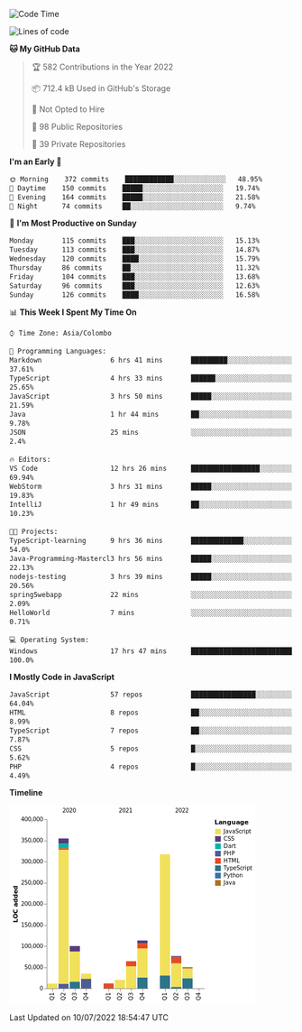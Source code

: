 
<!--START_SECTION:waka-->
![Code Time](http://img.shields.io/badge/Code%20Time-0%20secs-blue)

![Lines of code](https://img.shields.io/badge/From%20Hello%20World%20I%27ve%20Written-1%20Million%20lines%20of%20code-blue)

**🐱 My GitHub Data** 

> 🏆 582 Contributions in the Year 2022
 > 
> 📦 712.4 kB Used in GitHub's Storage 
 > 
> 🚫 Not Opted to Hire
 > 
> 📜 98 Public Repositories 
 > 
> 🔑 39 Private Repositories  
 > 
**I'm an Early 🐤** 

```text
🌞 Morning    372 commits    ████████████░░░░░░░░░░░░░   48.95% 
🌆 Daytime    150 commits    █████░░░░░░░░░░░░░░░░░░░░   19.74% 
🌃 Evening    164 commits    █████░░░░░░░░░░░░░░░░░░░░   21.58% 
🌙 Night      74 commits     ██░░░░░░░░░░░░░░░░░░░░░░░   9.74%

```
📅 **I'm Most Productive on Sunday** 

```text
Monday       115 commits    ███░░░░░░░░░░░░░░░░░░░░░░   15.13% 
Tuesday      113 commits    ███░░░░░░░░░░░░░░░░░░░░░░   14.87% 
Wednesday    120 commits    ████░░░░░░░░░░░░░░░░░░░░░   15.79% 
Thursday     86 commits     ██░░░░░░░░░░░░░░░░░░░░░░░   11.32% 
Friday       104 commits    ███░░░░░░░░░░░░░░░░░░░░░░   13.68% 
Saturday     96 commits     ███░░░░░░░░░░░░░░░░░░░░░░   12.63% 
Sunday       126 commits    ████░░░░░░░░░░░░░░░░░░░░░   16.58%

```


📊 **This Week I Spent My Time On** 

```text
⌚︎ Time Zone: Asia/Colombo

💬 Programming Languages: 
Markdown                 6 hrs 41 mins       █████████░░░░░░░░░░░░░░░░   37.61% 
TypeScript               4 hrs 33 mins       ██████░░░░░░░░░░░░░░░░░░░   25.65% 
JavaScript               3 hrs 50 mins       █████░░░░░░░░░░░░░░░░░░░░   21.59% 
Java                     1 hr 44 mins        ██░░░░░░░░░░░░░░░░░░░░░░░   9.78% 
JSON                     25 mins             ░░░░░░░░░░░░░░░░░░░░░░░░░   2.4%

🔥 Editors: 
VS Code                  12 hrs 26 mins      █████████████████░░░░░░░░   69.94% 
WebStorm                 3 hrs 31 mins       █████░░░░░░░░░░░░░░░░░░░░   19.83% 
IntelliJ                 1 hr 49 mins        ██░░░░░░░░░░░░░░░░░░░░░░░   10.23%

🐱‍💻 Projects: 
TypeScript-learning      9 hrs 36 mins       █████████████░░░░░░░░░░░░   54.0% 
Java-Programming-Mastercl3 hrs 56 mins       █████░░░░░░░░░░░░░░░░░░░░   22.13% 
nodejs-testing           3 hrs 39 mins       █████░░░░░░░░░░░░░░░░░░░░   20.56% 
spring5webapp            22 mins             ░░░░░░░░░░░░░░░░░░░░░░░░░   2.09% 
HelloWorld               7 mins              ░░░░░░░░░░░░░░░░░░░░░░░░░   0.71%

💻 Operating System: 
Windows                  17 hrs 47 mins      █████████████████████████   100.0%

```

**I Mostly Code in JavaScript** 

```text
JavaScript               57 repos            ████████████████░░░░░░░░░   64.04% 
HTML                     8 repos             ██░░░░░░░░░░░░░░░░░░░░░░░   8.99% 
TypeScript               7 repos             ██░░░░░░░░░░░░░░░░░░░░░░░   7.87% 
CSS                      5 repos             █░░░░░░░░░░░░░░░░░░░░░░░░   5.62% 
PHP                      4 repos             █░░░░░░░░░░░░░░░░░░░░░░░░   4.49%

```


**Timeline**

![Chart not found](https://raw.githubusercontent.com/ccweerasinghe1994/ccweerasinghe1994/master/charts/bar_graph.png) 


 Last Updated on 10/07/2022 18:54:47 UTC
<!--END_SECTION:waka-->
